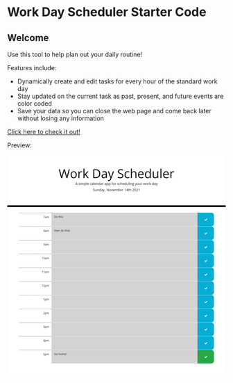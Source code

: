 # Work Day Scheduler Starter Code

## Welcome

Use this tool to help plan out your daily routine!

Features include:

-   Dynamically create and edit tasks for every hour of the standard work day
-   Stay updated on the current task as past, present, and future events are color coded
-   Save your data so you can close the web page and come back later without losing any information

[Click here to check it out!](https://kelerik.github.io/Challenge-WorkDayScheduler/)

Preview:

![Screenshot Preview](./assets/img/screenshot.png)
